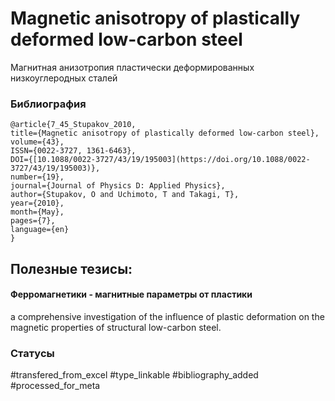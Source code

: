 # Magnetic anisotropy of plastically deformed low-carbon steel
 
Магнитная анизотропия пластически деформированных низкоуглеродных сталей

### Библиография
```
@article{7_45_Stupakov_2010,
title={Magnetic anisotropy of plastically deformed low-carbon steel},
volume={43},
ISSN={0022-3727, 1361-6463},
DOI={[10.1088/0022-3727/43/19/195003](https://doi.org/10.1088/0022-3727/43/19/195003)},
number={19},
journal={Journal of Physics D: Applied Physics},
author={Stupakov, O and Uchimoto, T and Takagi, T},
year={2010},
month={May},
pages={7},
language={en}
}
```

## Полезные тезисы:

#### Ферромагнетики - магнитные параметры от пластики
a comprehensive investigation of the influence of plastic deformation on the magnetic properties of structural low-carbon steel.

### Статусы
#transfered_from_excel 
#type_linkable 
#bibliography_added
#processed_for_meta
